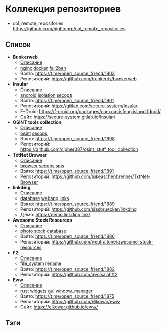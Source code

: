# Коллекция репозиториев

- col_remote_repositories https://github.com/hightemp/col_remote_repositories

## Список

- **Bunkerweb** 
  - [Описание](docs/bunkerweb.md)
  - [nginx](#) [docker](#) [fail2ban](#)
  - Взято: https://t.me/open_source_friend/1903
  - Репозиторий: https://github.com/bunkerity/bunkerweb
- **Insular** 
  - [Описание](docs/Insular.md)
  - [android](#) [isolation](#) [secops](#) 
  - Взято: https://t.me/open_source_friend/1901
  - Репозиторий: https://gitlab.com/secure-system/Insular
  - F-Droid: https://f-droid.org/packages/com.oasisfeng.island.fdroid/
  - Сайт: https://secure-system.gitlab.io/Insular/
- **OSINT tools collection**
  - [Описание](docs/osint_tools_collection.md)
  - [osint](#) [secops](#) 
  - Взято: https://t.me/open_source_friend/1898
  - Репозиторий: https://github.com/cipher387/osint_stuff_tool_collection
- **TxtNet Browser**
  - [Описание](docs/TxtNet_Browser.md)
  - [browser](#) [secops](#) [sms](#)
  - Взято: https://t.me/open_source_friend/1891
  - Репозиторий: https://github.com/lukeaschenbrenner/TxtNet-Browser
- **linkding**
  - [Описание](docs/linkding.md)
  - [database](#) [webapp](#) [links](#)
  - Взято: https://t.me/open_source_friend/1889
  - Репозиторий: https://github.com/sissbruecker/linkding
  - Демо: https://demo.linkding.link/
- **Awesome Stock Resources**
  - [Описание](docs/awesome_stock_resources.md)
  - [photo](#) [stock](#) [database](#)
  - Взято: https://t.me/open_source_friend/1886
  - Репозиторий: https://github.com/neutraltone/awesome-stock-resources
- **F2**
  - [Описание](docs/f2.md)
  - [file_system](#) [rename](#)
  - Взято: https://t.me/open_source_friend/1882
  - Репозиторий: https://github.com/ayoisaiah/f2
- **Eww**
  - [Описание](docs/eww.md)
  - [rust](#) [widgets](#) [gui](#) [window_manager](#)
  - Взято: https://t.me/open_source_friend/1875
  - Репозиторий: https://github.com/elkowar/eww
  - Сайт: https://elkowar.github.io/eww/

## Тэги

